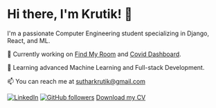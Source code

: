 # Hi there, I'm Krutik! 👋

I'm a passionate Computer Engineering student specializing in Django, React, and ML.

🔭 Currently working on [Find My Room](https://github.com/sutharkrutik/FindmyRoom) and [Covid Dashboard](https://github.com/sutharkrutik/Covid_Dashboard).

🌱 Learning advanced Machine Learning and Full-stack Development.

📫 You can reach me at sutharkrutik@gmail.com

[![LinkedIn](https://img.shields.io/badge/LinkedIn-Krutik-blue?style=flat&logo=linkedin)](https://www.linkedin.com/in/krutik-suthar-675197277)
[![GitHub followers](https://img.shields.io/github/followers/sutharkrutik?style=social)](https://github.com/sutharkrutik)
[Download my CV](https://github.com/sutharkrutik/resume/Krutik_Suthar_CV.pdf)

